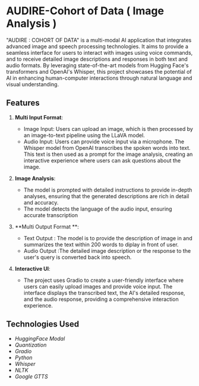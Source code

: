 # AUDIRE-Cohort of Data ( Image Analysis )

"AUDIRE : COHORT OF DATA" is a multi-modal AI application that integrates advanced image and speech processing technologies. It aims to provide a seamless interface for users to interact with images using voice commands, and to receive detailed image descriptions and responses in both text and audio formats. By leveraging state-of-the-art models from Hugging Face's transformers and OpenAI's Whisper, this project showcases the potential of AI in enhancing human-computer interactions through natural language and visual understanding.
 
## Features
 
1. **Multi Input Format**:
   - Image Input: Users can upload an image, which is then processed by an image-to-text pipeline using the LLaVA model. 
   - Audio Input: Users can provide voice input via a microphone. The Whisper model from OpenAI transcribes the spoken words into text. This text is then used as a prompt for the image analysis, creating an interactive experience where users can ask questions about the 
     image.
 
2. **Image Analysis**:
   - The model is prompted with detailed instructions to provide in-depth analyses, ensuring that the generated descriptions are rich in detail and accuracy.
   - The model detects the language of the audio input, ensuring accurate transcription
    
 
3. **Multi Output Format **:
   - Text Output : The model is to provide the  description of image in and summarizes the text within 200 words to diplay in front of user.
   -  Audio Output :The detailed image description or the response to the user's query is converted back into speech.
 
4. **Interactive UI**:
   - The project uses Gradio to create a user-friendly interface where users can easily upload images and provide voice input. The interface displays the transcribed text, the AI's detailed response, and the audio response, providing a comprehensive interaction 
     experience.
 
## Technologies Used
  
- *HuggingFace Modal*
- *Quantization*
- *Gradio*
- *Python*
- *Whisper*
- *NLTK*
- *Google GTTS*
  



